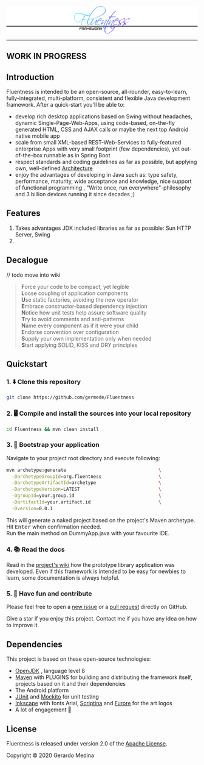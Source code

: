 ![Fluentness logo](fn-core/src/main/resources/art/logo-large.png?raw=true "Fluentness logo")

---
WORK IN PROGRESS
---

## Introduction
Fluentness is intended to be an open-source, all-rounder, easy-to-learn, fully-integrated, 
multi-platform, consistent and flexible Java development framework. After a quick-start you'll be able to:
* develop rich desktop applications based on Swing without headaches, 
dynamic Single-Page-Web-Apps, using code-based, on-the-fly generated HTML, CSS and AJAX calls
or maybe the next top Android native mobile app
* scale from small XML-based REST-Web-Services to fully-featured enterprise Apps 
with very small footprint (few dependencies), yet out-of-the-box runnable as in Spring Boot
* respect standards and coding guidelines as far as possible, but applying own, 
well-defined [Architecture](https://github.com/germede/Fluentness/wiki/Architecture)
* enjoy the advantages of developing in Java such as: type safety, performance, 
maturity, wide acceptance and knowledge, nice support of functional programming
, "Write once, run everywhere"-philosophy and 3 billion devices running it since decades ;) 

## Features
1. Takes advantages JDK included libraries as far as possible: Sun HTTP Server, Swing
2. 

## Decalogue
// todo move into wiki
>**F**orce your code to be compact, yet legible  
>**L**oose coupling of application components  
>**U**se static factories, avoiding the new operator  
>**E**mbrace constructor-based dependency injection  
>**N**otice how unit tests help assure software quality    
>**T**ry to avoid comments and anti-patterns  
>**N**ame every component as if it were your child    
>**E**ndorse convention over configuration  
>**S**upply your own implementation only when needed    
>**S**tart applying SOLID, KISS and DRY principles

## Quickstart

### 1. :arrow_down: Clone this repository 
```bash
git clone https://github.com/germede/Fluentness
```

### 2. :desktop_computer: Compile and install the sources into your local repository 
```bash
cd Fluentness && mvn clean install
```

### 3. :rocket: Bootstrap your application 
Navigate to your project root directory and execute following:
```bash
mvn archetype:generate                                  \
  -DarchetypeGroupId=org.fluentness                     \
  -DarchetypeArtifactId=archetype                       \
  -DarchetypeVersion=LATEST                             \
  -DgroupId=your.group.id                               \
  -DartifactId=your.artifact.id                         \
  -Dversion=0.0.1
```
This will generate a naked project based on the project's Maven archetype.
Hit <kbd>Enter</kbd> when confirmation needed.    
Run the main method on DummyApp.java with your favourite IDE.  

### 4. :books: Read the docs
Read in the [project's wiki](https://github.com/germede/Fluentness/wiki) how the prototype library application was developed. 
Even if this framework is intended to be easy for newbies to learn, some documentation is always helpful.  

### 5. :busts_in_silhouette: Have fun and contribute 
Please feel free to open a [new issue](https://github.com/germede/Fluentness/issues/new) 
or a [pull request](https://github.com/germede/Fluentness/compare) directly on GitHub.  

Give a star if you enjoy this project. Contact me if you have any idea on how to improve it.

## Dependencies
This project is based on these open-source technologies:
- [OpenJDK](https://openjdk.java.net/) , language level 8 
- [Maven](https://maven.apache.org/) with PLUGINS for building and distributing the framework itself, projects based on it and their dependencies
- The Android platform
- [JUnit](https://junit.org/junit4/) and [Mockito](https://site.mockito.org/) for unit testing
- [Inkscape](https://inkscape.org/) with fonts Arial, [Scriptina](https://www.fontsquirrel.com/fonts/scriptina) and [Furore](https://www.fontsquirrel.com/fonts/furore) for the art logos
- A lot of engagement :muscle:

## License
Fluentness is released under version 2.0 of the [Apache License](https://www.apache.org/licenses/LICENSE-2.0).

Copyright © 2020 Gerardo Medina
